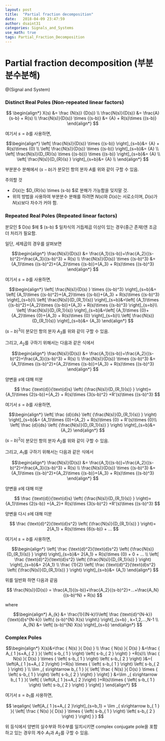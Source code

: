 ```yaml
---
layout: post
title:  "Partial fraction decomposition"
date:   2018-04-09 23:47:59
author: dsaint31
categories: Signals_and_Systems
use_math: true
tags: Partial_Fraction_Decomposition
---
```

# Partial fraction decomposition (부분분수분해)

@(Signal and System)

### Distinct Real Poles (Non-repeated linear factors)

$$ \begin{align*}
X(s) &= \frac {N(s)} {D(s)} \\ \frac{N(s)}{D(s)} &= \frac{A}{s-b} + R(s) \\ \frac{N(s)}{D(s)} \times {(s-b)} &= {A} + R(s)\times {(s-b)} 
\end{align*} $$ 

여기서 $s=b$를 사용하면, 

$$\begin{align*}
 \left[ \frac{N(s)}{D(s)} \times {(s-b)} \right]_{s=b}&= {A} + R(s)\times {0} \\ \left[ \frac{N(s)}{D(s)} \times {(s-b)} \right]_{s=b}&= {A} \\ \left[ \frac{N(s)}{D_{R}(s) \times {(s-b)}} \times {(s-b)} \right]_{s=b}&= {A} \\ \left[ \frac{N(s)}{D_{R}(s) } \right]_{s=b}&= {A} \\ 
\end{align*} $$ 

부분분수 분해에서 $(s-b)$가 분모인 항의 분자 $A$를 위와 같이 구할 수 있음.

주의할 것
* $D(s)$는 $D_{R}(s) \times (s-b) $로 분해가 가능함을 잊지말 것.
* 위의 방법을 사용하여 부분분수 분해를 하려면 $N(s)$와 $D(s)$는 서로소이며, $D(s)$가 $N(s)$보다 차수가 커야 함.


### Repeated Real Poles (Repeated linear factors)

분모인 $ D(s) $에 $ (s-b) $ 일차식의 거듭제곱 이상이 있는 경우(중근 존재)엔 조금 더 처리가 필요함.

일단, 세제곱의 경우를 살펴보면

$$\begin{align*} 
\frac{N(s)}{D(s)} &= \frac{A_1}{(s-b)}+\frac{A_2}{(s-b)^2}+\frac{A_3}{(s-b)^3} + R(s) \\ \frac{N(s)}{D(s)} \times {(s-b)^3} &= {A_1}\times {(s-b)^2}+{A_2}\times {(s-b)}+{A_3} + R(s)\times {(s-b)^3} 
\end{align*} $$ 

여기서 $s=b$를 사용하면,

$$\begin{align*}
\left[ \frac{N(s)}{D(s) } \times {(s-b)^3} \right]_{s=b}&= \left[ {A_1}\times {(s-b)^2}+{A_2}\times {(s-b)}+{A_3} + R(s)\times {(s-b)^3} \right]_{s=b}\\ 
\left[ \frac{N(s)}{D_{R_1}(s)} \right]_{s=b}&=\left[ {A_1}\times {(s-b)^2}+{A_2}\times {(s-b)}+{A_3} + R(s)\times {(s-b)^3} \right]_{s=b}\\ 
\left[ \frac{N(s)}{D_{R_1}(s)} \right]_{s=b}&=\left[ {A_1}\times {0}+{A_2}\times {0}+{A_3} + R(s)\times {0} \right]_{s=b}\\ \left[ \frac{N(s)}{D_{R_1}(s)} \right]_{s=b}&= {A_3}
\end{align*} $$ 

$(s-b)^3$이 분모인 항의 분자 $A_3$를 위와 같이 구할 수 있음.

그리고, $A_2$를 구하기 위해서는 다음과 같은 식에서

$$\begin{align*}
\frac{N(s)}{D(s)} &= \frac{A_1}{(s-b)}+\frac{A_2}{(s-b)^2}+\frac{A_3}{(s-b)^3} + R(s) \\ 
\frac{N(s)}{D(s)} \times {(s-b)^3} &= {A_1}\times {(s-b)^2}+{A_2}\times {(s-b)}+{A_3} + R(s)\times {(s-b)^3}  
\end{align*} $$ 

양변을 $s$에 대해 미분

$$ \frac {\text{d}}{\text{d}s} \left( {\frac{N(s)}{D_{R_1}(s)} } \right)= {A_1}\times {2(s-b)}+{A_2} + R(s)\times {3(s-b)^2} +R'(s)\times {(s-b)^3} $$

여기서 $s=b$를 사용하면,

$$\begin{align*}
\left[ \frac {d}{ds} \left( {\frac{N(s)}{D_{R_1}(s)} } \right) \right]_{s=b}&= {A_1}\times {0}+{A_2} + R(s)\times {0} + R'(s)\times {0}\\ 
\left[ \frac {d}{ds} \left( {\frac{N(s)}{D_{R_1}(s)} } \right) \right]_{s=b}&= {A_2} 
\end{align*} $$ 

$(s-b)^2$이 분모인 항의 분자 $A_2$를 위와 같이 구할 수 있음.

그리고, $A_1$를 구하기 위해서는 다음과 같은 식에서

$$\begin{align*} 
\frac{N(s)}{D(s)} &= \frac{A_1}{(s-b)}+\frac{A_2}{(s-b)^2}+\frac{A_3}{(s-b)^3} + R(s) \\ 
\frac{N(s)}{D(s)} \times {(s-b)^3} &= {A_1}\times {(s-b)^2}+{A_2}\times {(s-b)}+{A_3} + R(s)\times {(s-b)^3} 
\end{align*} $$ 

양변을 $s$에 대해 미분

$$ \frac {\text{d}}{\text{d}s} \left( {\frac{N(s)}{D_{R_1}(s)} } \right)= {A_1}\times {2(s-b)} +{A_2}+ R(s)\times {3(s-b)^2} +R'(s)\times {(s-b)^3} $$

양변을 다시 $s$에 대해 미분

$$ \frac {\text{d}^2}{\text{d}s^2} \left( {\frac{N(s)}{D_{R_1}(s)} } \right)= 2{A_1} + R(s)\times {6(s-b)} + ... $$

여기서 $s=b$를 사용하면,

$$\begin{align*} 
\left[ \frac {\text{d}^2}{\text{d}s^2} \left( {\frac{N(s)}{D_{R_1}(s)} } \right) \right]_{s=b}&= 2{A_1} + R(s)\times {0} + 0 + ... \\ 
\left[ \frac {\text{d}^2}{\text{d}s^2} \left( {\frac{N(s)}{D_{R_1}(s)} } \right) \right]_{s=b}&= 2{A_1} \\ 
\frac {1}{2} \left[ \frac {\text{d}^2}{\text{d}s^2} \left( {\frac{N(s)}{D_{R_1}(s)} } \right) \right]_{s=b}&= {A_1} 
\end{align*} $$ 

위를 일반화 하면 다음과 같음

$$ 
\frac{N(s)}{D(s)} = \frac{A_1}{(s-b)}+\frac{A_2}{(s-b)^2}+...+\frac{A_N}{(s-b)^N} + R(s) 
$$      

where 

$$\begin{align*} 
A_{k} &= \frac{1}{(N-k)!}\left[ \frac {\text{d}^{N-k}}{\text{d}s^{N-k}} \left\{ (s-b)^{N} X(s) \right\} \right]_{s=b} , k=1,2,...,N-1 \\ A_{N} &= \left[ (s-b)^{N} X(s) \right]_{s=b} 
\end{align*} $$ 

### Complex Poles
$$\begin{align*} 
X(s)&=\frac { N(s) }{ D(s) } \\ \frac { N(s) }{ D(s) } &=\frac { A_{ 1 }s+A_{ 2 } }{ \left( s-b_{ 1 } \right) \left( s-b_{ 2 } \right) } +R(s)\\ \frac { N(s) }{ D(s) } \times { \left( s-b_{ 1 } \right) \left( s-b_{ 2 } \right) }&={ \left(A_{ 1 }s+A_{ 2 }\right) }+R(s) \times { \left( s-b_{ 1 } \right) \left( s-b_{ 2 } \right) } \\ \lim _{ s\rightarrow b_{ 1 } }{ \left[ \frac { N(s) }{ D(s) } \times { \left( s-b_{ 1 } \right) \left( s-b_{ 2 } \right) } \right] } &=\lim _{ s\rightarrow b_{ 1 } }{ \left[ { \left(A_{ 1 }s+A_{ 2 }\right) }+R(s)\times { \left( s-b_{ 1 } \right) \left( s-b_{ 2 } \right) } \right] } 
\end{align*} $$ 

여기서 $s=b_1$를 사용하면, 

$$ \eqalign{ \left[A_{ 1 }s+A_{ 2 }\right]_{s=b_1} = \lim _{ s\rightarrow b_{ 1 } }{ \left[ \frac { N(s) }{ D(s) } \times { \left( s-b_{ 1 } \right) \left( s-b_{ 2 } \right) } \right] } } $$

위 등식에서 양변의 실수부와 허수부를 일치시키면 complex conjugate pole을 포함하고 있는 경우의 계수 $A_1$과 $A_2$를 구할 수 있음.



